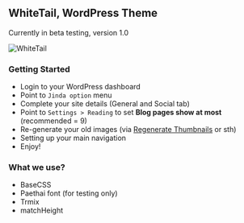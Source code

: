 ## WhiteTail, WordPress Theme
Currently in beta testing, version 1.0

![WhiteTail](http://img.ihere.org/uploads/040c091068.png)

### Getting Started
* Login to your WordPress dashboard
* Point to `Jinda option` menu
* Complete your site details (General and Social tab)
* Point to `Settings > Reading` to set **Blog pages show at most** (recommended = 9)
* Re-generate your old images (via [Regenerate Thumbnails](https://wordpress.org/plugins/regenerate-thumbnails/) or sth)
* Setting up your main navigation
* Enjoy!

### What we use?
* BaseCSS
* Paethai font (for testing only)
* Trmix
* matchHeight